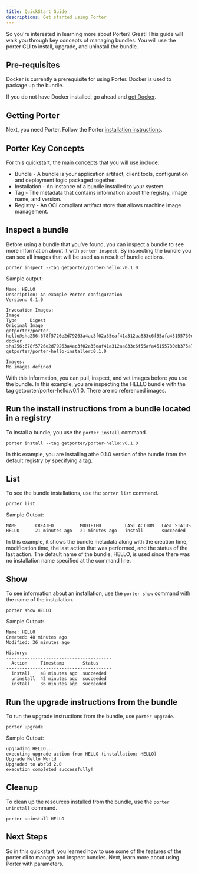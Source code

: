 ```yaml
---
title: QuickStart Guide
descriptions: Get started using Porter
---
```


So you're interested in learning more about Porter? Great! This guide will walk you through key concepts of managing bundles. You will use the porter CLI to install, upgrade, and uninstall the bundle. 

## Pre-requisites

Docker is currently a prerequisite for using Porter. Docker is used to package up the bundle. 

If you do not have Docker installed, go ahead and [get Docker](https://docs.docker.com/get-docker/). 

## Getting Porter

Next, you need Porter. Follow the Porter [installation instructions](/install/).

## Porter Key Concepts 

For this quickstart, the main concepts that you will use include:

* Bundle - A bundle is your application artifact, client tools, configuration and deployment logic packaged together. 
* Installation - An instance of a bundle installed to your system.
* Tag - The metadata that contains information about the registry, image name, and version. 
* Registry - An OCI compliant artifact store that allows machine image management. 

## Inspect a bundle

Before using a bundle that you've found, you can inspect a bundle to see more information about it with `porter inspect`. By inspecting the bundle you can see all images that will be used as a result of bundle actions. 

```
porter inspect --tag getporter/porter-hello:v0.1.0
```

Sample output:
```
Name: HELLO
Description: An example Porter configuration
Version: 0.1.0

Invocation Images:
Image                                                                                            Type     Digest                                                                    Original Image
getporter/porter-hello@sha256:678f5726e2d79263a4ac3f02a35eaf41a312aa833c6f55afa45155730db375a7   docker   sha256:678f5726e2d79263a4ac3f02a35eaf41a312aa833c6f55afa45155730db375a7   getporter/porter-hello-installer:0.1.0

Images:
No images defined
```

With this information, you can pull, inspect, and vet images before you use the bundle. In this example, you are inspecting the HELLO bundle with the tag  getporter/porter-hello:v0.1.0. There are no referenced images. 

## Run the install instructions from a bundle located in a registry

To install a bundle, you use the `porter install` command. 

```
porter install --tag getporter/porter-hello:v0.1.0

```

In this example, you are installing athe 0.1.0 version of the bundle from the default registry by specifying a tag. 

## List 

To see the bundle installations, use the `porter list` command. 

```
porter list
```

Sample Output:
```
NAME       CREATED          MODIFIED         LAST ACTION   LAST STATUS
HELLO      21 minutes ago   21 minutes ago   install       succeeded
```

In this example, it shows the bundle metadata along with the creation time, modification time, the last action that was performed, and the status of the last action. The default name of the bundle, HELLO, is used since there was no installation name specified at the command line. 

## Show

To see information about an installation, use the `porter show` command with the name of the installation.

```
porter show HELLO
```

Sample Output:
```
Name: HELLO
Created: 48 minutes ago
Modified: 36 minutes ago

History:
----------------------------------------
  Action     Timestamp       Status
----------------------------------------
  install    48 minutes ago  succeeded
  uninstall  42 minutes ago  succeeded
  install    36 minutes ago  succeeded
  ```


## Run the upgrade instructions from the bundle

To run the upgrade instructions from the bundle, use `porter upgrade`.

```
porter upgrade 
```

Sample Output:
```
upgrading HELLO...
executing upgrade action from HELLO (installation: HELLO)
Upgrade Hello World
Upgraded to World 2.0
execution completed successfully!
```

## Cleanup

To clean up the resources installed from the bundle, use the `porter uninstall` command. 

```
porter uninstall HELLO
```

## Next Steps 

So in this quickstart, you learned how to use some of the features of the porter cli to manage and inspect bundles. Next, learn more about using Porter with parameters.
